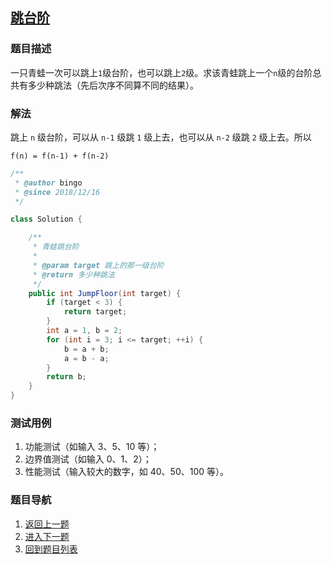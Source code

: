 ## [跳台阶](https://www.nowcoder.com/practice/8c82a5b80378478f9484d87d1c5f12a4?tpId=13&tqId=11161&tPage=1&rp=1&ru=/ta/coding-interviews&qru=/ta/coding-interviews/question-ranking)

### 题目描述
一只青蛙一次可以跳上`1`级台阶，也可以跳上`2`级。求该青蛙跳上一个`n`级的台阶总共有多少种跳法（先后次序不同算不同的结果）。

### 解法
跳上 `n` 级台阶，可以从 `n-1` 级跳 `1` 级上去，也可以从 `n-2` 级跳 `2` 级上去。所以
```
f(n) = f(n-1) + f(n-2)
```

```java
/**
 * @author bingo
 * @since 2018/12/16
 */

class Solution {

    /**
     * 青蛙跳台阶
     *
     * @param target 跳上的那一级台阶
     * @return 多少种跳法
     */
    public int JumpFloor(int target) {
        if (target < 3) {
            return target;
        }
        int a = 1, b = 2;
        for (int i = 3; i <= target; ++i) {
            b = a + b;
            a = b - a;
        }
        return b;
    }
}
```

### 测试用例
1. 功能测试（如输入 3、5、10 等）；
2. 边界值测试（如输入 0、1、2）；
3. 性能测试（输入较大的数字，如 40、50、100 等）。

### 题目导航
1. [返回上一题](/solution/剑指Offer/10_01_Fibonacci/README.md)
2. [进入下一题](/solution/剑指Offer/10_03_JumpFloorII/README.md)
3. [回到题目列表](../README.md)